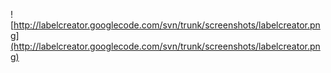 ![http://labelcreator.googlecode.com/svn/trunk/screenshots/labelcreator.png](http://labelcreator.googlecode.com/svn/trunk/screenshots/labelcreator.png)